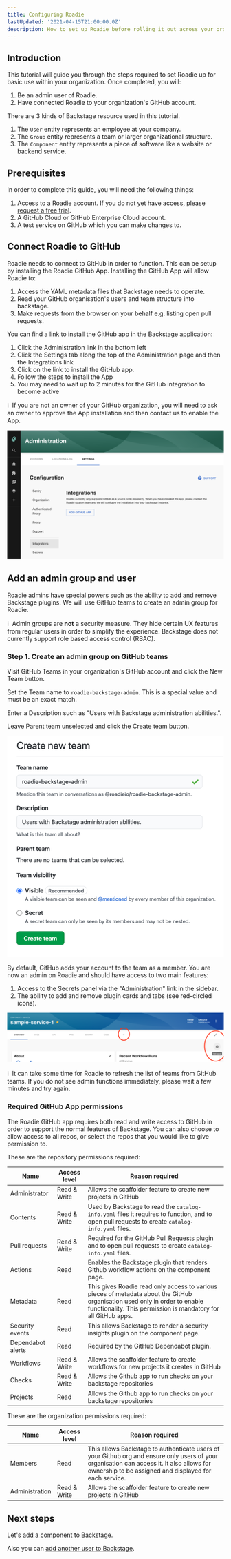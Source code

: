 ```yaml
---
title: Configuring Roadie
lastUpdated: '2021-04-15T21:00:00.0Z'
description: How to set up Roadie before rolling it out across your organization.
---
```


## Introduction

This tutorial will guide you through the steps required to set Roadie up for basic use within your organization. Once completed, you will:

 1. Be an admin user of Roadie.
 2. Have connected Roadie to your organization's GitHub account.

There are 3 kinds of Backstage resource used in this tutorial.

1. The `User` entity represents an employee at your company.
2. The `Group` entity represents a team or larger organizational structure.
3. The `Component` entity represents a piece of software like a website or backend service.

## Prerequisites

In order to complete this guide, you will need the following things:

1. Access to a Roadie account. If you do not yet have access, please [request a free trial](/free-trial/).
2. A GitHub Cloud or GitHub Enterprise Cloud account.
3. A test service on GitHub which you can make changes to.

## Connect Roadie to GitHub

Roadie needs to connect to GitHub in order to function. This can be setup by installing the Roadie GitHub App.
Installing the GitHub App will allow Roadie to:

1.  Access the YAML metadata files that Backstage needs to operate.
2.  Read your GitHub organisation's users and team structure into backstage.  
3.  Make requests from the browser on your behalf e.g. listing open pull requests.

You can find a link to install the GitHub app in the Backstage application:

1. Click the Administration link in the bottom left
2. Click the Settings tab along the top of the Administration page and then the Integrations link
3. Click on the link to install the GitHub app.
4. Follow the steps to install the App
5. You may need to wait up to 2 minutes for the GitHub integration to become active

ℹ️  &nbsp;If you are not an owner of your GitHub organization, you will need to ask an owner to approve the App installation and then contact us to enable the App.

![Install GitHub App](./install-github-app.png)

## Add an admin group and user

Roadie admins have special powers such as the ability to add and remove Backstage plugins. We will use GitHub teams to create an admin group for Roadie.

ℹ️  &nbsp;Admin groups are **not** a security measure. They hide certain UX features from regular users in order to simplify the experience. Backstage does not currently support role based access control (RBAC).

### Step 1. Create an admin group on GitHub teams

Visit GitHub Teams in your organization's GitHub account and click the New Team button.

Set the Team name to `roadie-backstage-admin`. This is a special value and must be an exact match.

Enter a Description such as "Users with Backstage administration abilities.".

Leave Parent team unselected and click the Create team button.

![Form for creating a team on GitHub](./github-create-team-form.png)

By default, GitHub adds your account to the team as a member. You are now an admin on Roadie and should have access to two main features:

1. Access to the Secrets panel via the "Administration" link in the sidebar.
2. The ability to add and remove plugin cards and tabs (see red-circled icons).

![Standard Backstage interface with some admin features highlighted with circles](./admin-features-edit-page.png)

ℹ️  &nbsp;It can take some time for Roadie to refresh the list of teams from GitHub teams. If you do not see admin functions immediately, please wait a few minutes and try again.

### Required GitHub App permissions
The Roadie GitHub app requires both read and write access to GitHub in order to support the normal features of Backstage. You can also choose to allow access to all repos, or select the repos that you would like to give permission to.

These are the repository permissions required:

| Name              | Access level | Reason required |
| ----------------- | ------------ | ------- |
| Administrator     | Read & Write | Allows the scaffolder feature to create new projects in GitHub |
| Contents          | Read & Write | Used by Backstage to read the `catalog-info.yaml` files it requires to function, and to open pull requests to create `catalog-info.yaml` files. |
| Pull requests     | Read & Write | Required for the GitHub Pull Requests plugin and to open pull requests to create `catalog-info.yaml` files. |
| Actions           | Read         | Enables the Backstage plugin that renders Github workflow actions on the component page. |
| Metadata          | Read         | This gives Roadie read only access to various pieces of metadata about the  GitHub organisation used only in order to enable functionality. This permission is mandatory for all GitHub apps. |
| Security events   | Read         | This allows Backstage to render a security insights plugin on the component page. |
| Dependabot alerts | Read         | Required by the GitHub Dependabot plugin. |
| Workflows         | Read & Write | Allows the scaffolder feature to create workflows for new projects it creates in GitHub |
| Checks            | Read & Write | Allows the Github app to run checks on your backstage repositories |
| Projects          | Read         | Allows the Github app to run checks on your backstage repositories |

These are the organization permissions required:

| Name              | Access level | Reason required |
| ----------------- | ------------ | ------- |
| Members           | Read         | This allows Backstage to authenticate users of your Github org and ensure only users of your organisation can access it. It also allows for ownership to be assigned and displayed for each service. |
| Administration    | Read & Write | Allows the scaffolder feature to create new projects in GitHub |

## Next steps

Let's [add a component to Backstage](/docs/getting-started/adding-components/).

Also you can [add another user to Backstage](/docs/getting-started/user-management/).
